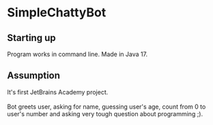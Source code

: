 # SimpleChattyBot

## Starting up

Program works in command line. Made in Java 17.

## Assumption

It's first JetBrains Academy project. <br><br>
Bot greets user, asking for name, guessing user's age, count from 0 to user's number and asking very tough question about programming ;).